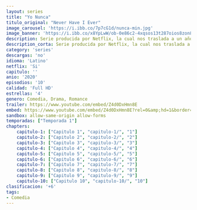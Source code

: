 ```yaml
---
layout: series
title: "Yo Nunca"
titulo_original: "Never Have I Ever"
image_carousel: 'https://i.ibb.co/7p7cG1d/nunca-min.jpg'
image_banner: 'https://i.ibb.co/x8YpLwW/ob-0e86c2-4xqsos13t287oios8zon8ljvipa-min.jpg'
description: Serie producida por Netflix, la cual nos traslada a un año traumático, en donde una adolescente indio-estadounidense, solo quiere romper con la imagen de paria y ser popular, pero nada ni nadie le facilitará la tarea. Serie inspirada en la infancia de Mindy Kaling, productora y guionista de la serie.
description_corta: Serie producida por Netflix, la cual nos traslada a un año traumático, en donde una adolescente indio-estadounidense, solo quiere romper con la imagen de paria y ser popular, pero nada ni nadie...
category: 'series'
descargas: 'no'
idioma: 'Latino'
netflix: 'Si'
capitulo: ''
anio: '2020'
episodios: '10'
calidad: 'Full HD'
estrellas: '4'
genero: Comedia, Drama, Romance
trailer: https://www.youtube.com/embed/Z4d0DxHmn8E
embed: https://www.youtube.com/embed/Z4d0DxHmn8E?rel=0&amp;hd=1&border=0&wmode=opaque&enablejsapi=1&modestbranding=1&controls=1&showinfo=1
sandbox: allow-same-origin allow-forms 
temporadas: ["Temporada 1"]
chapters:
    capitulo-1: ["Capitulo 1", "capitulo-1/", "1"]
    capitulo-2: ["Capitulo 2", "capitulo-2/", "2"]
    capitulo-3: ["Capitulo 3", "capitulo-3/", "3"]
    capitulo-4: ["Capitulo 4", "capitulo-4/", "4"]
    capitulo-5: ["Capitulo 5", "capitulo-5/", "5"]
    capitulo-6: ["Capitulo 6", "capitulo-6/", "6"]
    capitulo-7: ["Capitulo 7", "capitulo-7/", "7"]
    capitulo-8: ["Capitulo 8", "capitulo-8/", "8"]
    capitulo-9: ["Capitulo 9", "capitulo-9/", "9"]
    capitulo-10: ["Capitulo 10", "capitulo-10/", "10"]
clasificacion: '+6'
tags:
- Comedia
---
```












